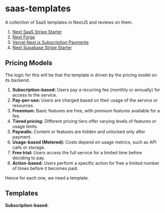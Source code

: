 # saas-templates
A collection of SaaS templates in NextJS and reviews on them. 

1. [Next SaaS Stripe Starter](https://github.com/mickasmt/next-saas-stripe-starter)
2. [Next Forge](https://www.next-forge.com/)
3. [Vercel Next.js Subscription Payments](https://github.com/vercel/nextjs-subscription-payments)
4. [Next Supabase Stripe Starter](https://github.com/KolbySisk/next-supabase-stripe-starter?tab=readme-ov-file)

## Pricing Models
The logic for this will be that the template is driven by the pricing model on its backend.

1. **Subscription-based:** Users pay a recurring fee (monthly or annually) for access to the service.
2. **Pay-per-use:** Users are charged based on their usage of the service or resources.
3. **Freemium:** Basic features are free, with premium features available for a fee.
4. **Tiered pricing:** Different pricing tiers offer varying levels of features or usage limits.
5. **Paywalls:** Content or features are hidden and unlocked only after payment.
6. **Usage-based (Metered):** Costs depend on usage metrics, such as API calls or storage.
7. **Free trial:** Users access the full service for a limited time before deciding to pay.
8. **Action-based:** Users perform a specific action for free a limited number of times before it becomes paid.

Hence for each one, we need a template.

## Templates 

**Subscription-based:** 
